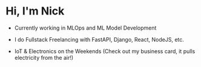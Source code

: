 # Hi, I'm Nick

- Currently working in MLOps and ML Model Development

- I do Fullstack Freelancing with FastAPI, Django, React, NodeJS, etc.

- IoT & Electronics on the Weekends (Check out my business card, it pulls electricity from the air!)
